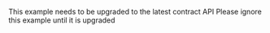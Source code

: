 This example needs to be upgraded to the latest contract API
Please ignore this example until it is upgraded
